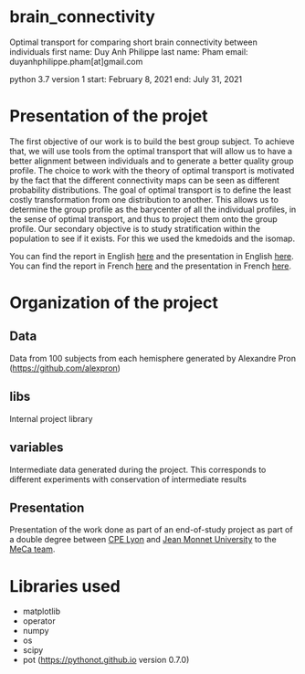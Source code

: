# brain_connectivity
Optimal transport for comparing short brain connectivity between individuals
first name: Duy Anh Philippe
last name: Pham
email: duyanhphilippe.pham[at]gmail.com

python 3.7
version 1
start: February 8, 2021
end: July 31, 2021

# Presentation of the projet
The first objective of our work is to build the best group subject. To achieve that, we will use tools from the optimal transport that will allow us to have a better alignment between individuals
and to generate a better quality group profile. The choice to work with the theory of optimal transport is motivated by the fact that the different connectivity maps can be seen as different
probability distributions. The goal of optimal transport is to define the least costly transformation from one distribution to another. 
This allows us to determine the group profile as the barycenter of all the individual profiles, in the sense of optimal transport, and thus to project
them onto the group profile.
Our secondary objective is to study stratification within the population to see if it exists. For this we used the kmedoids and the isomap.

You can find the report in English [here](https://github.com/Daphilippe/brain_connectivity/blob/main/Presentation/english%20report.pdf) and the presentation in English [here](https://github.com/Daphilippe/brain_connectivity/blob/main/Presentation/english%20presentation.pdf).
You can find the report in French [here](https://github.com/Daphilippe/brain_connectivity/blob/main/Presentation/rapport%20français.pdf) and the presentation in French [here](https://github.com/Daphilippe/brain_connectivity/blob/main/Presentation/présentation%20français.pdf).

# Organization of the project
## Data
Data from 100 subjects from each hemisphere generated by Alexandre Pron (https://github.com/alexpron)
## libs
Internal project library
## variables
Intermediate data generated during the project. 
This corresponds to different experiments with conservation of intermediate results
## Presentation
Presentation of the work done as part of an end-of-study project as part of a double degree 
between [CPE Lyon](](https://www.cpe.fr/en/)) and [Jean Monnet University](https://mldm.univ-st-etienne.fr) to the [MeCa team](https://meca-brain.org).

# Libraries used
* matplotlib 
* operator
* numpy
* os
* scipy
* pot (https://pythonot.github.io version 0.7.0)